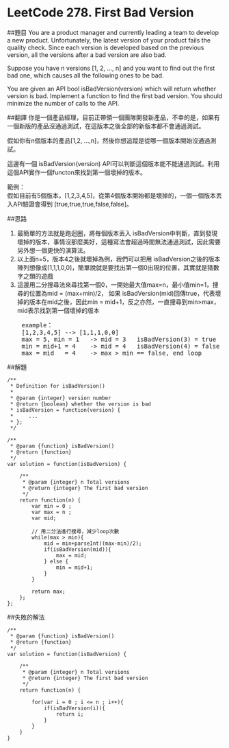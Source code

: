 # LeetCode 278. First Bad Version

##題目
You are a product manager and currently leading a team to develop a new product. Unfortunately, the latest version of your product fails the quality check. Since each version is developed based on the previous version, all the versions after a bad version are also bad.

Suppose you have n versions [1, 2, ..., n] and you want to find out the first bad one, which causes all the following ones to be bad.

You are given an API bool isBadVersion(version) which will return whether version is bad. Implement a function to find the first bad version. You should minimize the number of calls to the API.

##翻譯
你是一個產品經理，目前正帶領一個團隊開發新產品，不幸的是，如果有一個新版的產品沒通過測試，在這版本之後全部的新版本都不會通過測試。  

假如你有n個版本的產品[1,2, ...,n]，然後你想追蹤是從哪一個版本開始沒通過測試。  

這邊有一個 isBadVersion(version) API可以判斷這個版本能不能通過測試。利用這個API實作一個functon來找到第一個壞掉的版本。
  
範例：  
假如目前有5個版本，[1,2,3,4,5]，從第4個版本開始都是壞掉的，一個一個版本丟入API驗證會得到 [true,true,true,false,false]。  
  
##思路
1. 最簡單的方法就是跑迴圈，將毎個版本丟入 isBadVersion中判斷，直到發現壞掉的版本，事情沒那麼美好，這種寫法會超過時間無法通過測試，因此需要另外想一個更快的演算法。
2. 以上面n=5，版本4之後就壞掉為例，我們可以把用 isBadVersion之後的版本陣列想像成[1,1,1,0,0]，簡單說就是要找出第一個0出現的位置，其實就是猜數字之類的遊戲
3. 這邊用二分搜尋法來尋找第一個0，一開始最大值max=n，最小值min=1，搜尋的位置為mid = (max+min)/2，
   如果 isBadVersion(mid)回傳true，代表壞掉的版本在mid之後，因此min = mid+1，反之亦然，一直搜尋到min>max，mid表示找到第一個壞掉的版本

<pre>
	example：
	[1,2,3,4,5] --> [1,1,1,0,0]
	max = 5, min = 1   -> mid = 3   isBadVersion(3) = true
	min = mid+1 = 4    -> mid = 4   isBadVersion(4) = false
	max = mid   = 4    -> max > min == false, end loop 
</pre>
 
##解題
```
/**
 * Definition for isBadVersion()
 * 
 * @param {integer} version number
 * @return {boolean} whether the version is bad
 * isBadVersion = function(version) {
 *     ...
 * };
 */

/**
 * @param {function} isBadVersion()
 * @return {function}
 */
var solution = function(isBadVersion) {
    
    /**
     * @param {integer} n Total versions
     * @return {integer} The first bad version
     */
    return function(n) {
        var min = 0 ;
        var max = n ;
        var mid;
        
		// 用二分法進行搜尋，減少loop次數
        while(max > min){
            mid = min+parseInt((max-min)/2); 
            if(isBadVersion(mid)){
                max = mid;
            } else {
                min = mid+1;
            }
        }
        
        return max;
    };
};
```
  
##失敗的解法
```
/**
 * @param {function} isBadVersion()
 * @return {function}
 */
var solution = function(isBadVersion) {
    
    /**
     * @param {integer} n Total versions
     * @return {integer} The first bad version
     */
    return function(n) {

        for(var i = 0 ; i <= n ; i++){
            if(isBadVersion(i)){
                return i;
            }
        }
    }
}	
```